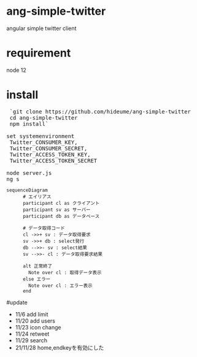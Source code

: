 # ang-simple-twitter
angular simple twitter client

# requirement
node 12

# install
<pre>
 `git clone https://github.com/hideume/ang-simple-twitter
 cd ang-simple-twitter
 npm install`

set systemenvironment
 Twitter_CONSUMER_KEY,
 Twitter_CONSUMER_SECRET,
 Twitter_ACCESS_TOKEN_KEY,
 Twitter_ACCESS_TOKEN_SECRET

node server.js
ng s
</pre>

```mermaid
sequenceDiagram
      # エイリアス
      participant cl as クライアント
      participant sv as サーバー
      participant db as データベース

      # データ取得コード
      cl ->>+ sv : データ取得要求
      sv ->>+ db : select発行
      db -->>- sv : select結果
      sv -->>- cl : データ取得要求結果

      alt 正常終了
        Note over cl : 取得データ表示
      else エラー
        Note over cl : エラー表示
      end
```


#update
* 11/6 add limit
* 11/20 add users
* 11/23 icon change
* 11/24 retweet
* 11/29 search
* 21/11/28 home,endkeyを有効にした